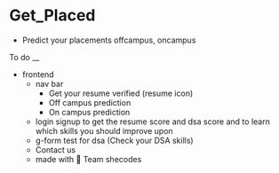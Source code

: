 # Get_Placed 

- Predict your placements offcampus, oncampus 

To do __ 

- frontend 
   - nav bar 
      - Get your resume verified (resume icon) 
      - Off campus prediction
      - On campus  prediction
   - login signup  to get the resume score and dsa score and to learn which skills you should improve upon 
   - g-form test for dsa (Check your DSA skills) 
   - Contact us 
   - made with 💖 Team shecodes